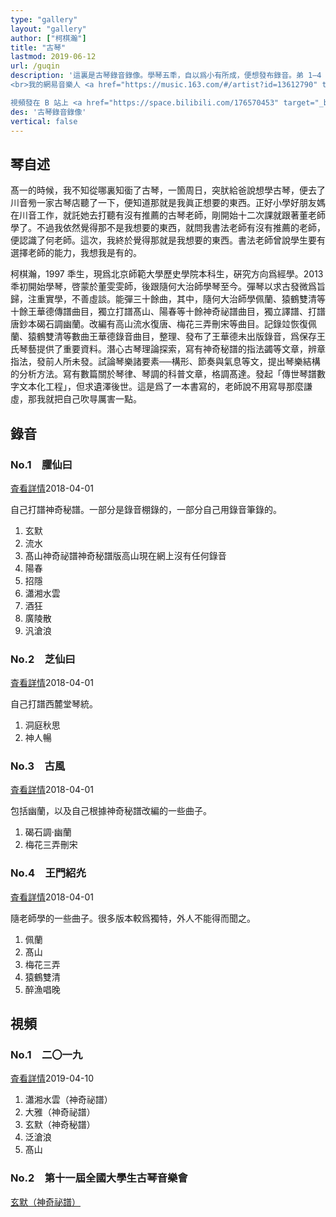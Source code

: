 ```yaml
---
type: "gallery"
layout: "gallery"
author: ["柯棋瀚"]
title: "古琴"
lastmod: 2019-06-12
url: /guqin
description: '這裏是古琴錄音錄像。學琴五秊，自以爲小有所成，便想發布錄音。弟 1—4 㫷是 2018 秊四月初錄的，不怎麼滿意，在錄音棚狀態跟平時彈不太一樣。計畫以後每秊二月㪅新。
<br>我的網易音樂人 <a href="https://music.163.com/#/artist?id=13612790" target="_blank">赫赫文王</a> <img src="https://img.shields.io/badge/dynamic/json?color=c41011&label=%E7%B6%B2%E6%98%93%E9%9B%B2%E9%97%9C%E6%B3%A8&query=%24.data.totalSubs&url=https%3A%2F%2Fapi.spencerwoo.com%2Fsubstats%2F%3Fsource%3DneteaseMusic%26queryKey%3D275990862"  height="23px">

視頻發在 B 站上 <a href="https://space.bilibili.com/176570453" target="_blank">赫赫文王</a> <img src="https://img.shields.io/badge/dynamic/json?color=c41011&label=bilibili%E9%97%9C%E6%B3%A8&query=%24.data.totalSubs&url=https%3A%2F%2Fapi.spencerwoo.com%2Fsubstats%2F%3Fsource%3Dbilibili%26queryKey%3D176570453"  height="23px">'
des: '古琴錄音錄像'
vertical: false
---
```


<div class="vertical-false">

## 琴自述

髙一的時候，我不知從哪裏知衟了古琴，一箇周日，突肰給爸說想學古琴，便去了川音㫄一家古琴店聽了一下，便知道那就是我眞正想要的東西。正好小學好朋友媽在川音工作，就託她去打聽有沒有推薦的古琴老師，剛開始十二次課就跟著董老師學了。不過我依然覺得那不是我想要的東西，就問我書法老師有沒有推薦的老師，便認識了何老師。這次，我終於覺得那就是我想要的東西。書法老師曾說學生要有選擇老師的能力，我想我是有的。

柯棋瀚，1997 秊生，現爲北京師範大學歷史學院本科生，硏究方向爲經學。2013 秊初開始學琴，啓蒙於董雯雯師，後跟隨何大治師學琴至今。彈琴以求古發微爲旨歸，注重實學，不善虛談。能彈三十餘曲，其中，隨何大治師學<v>佩蘭</v>、<v>猿鶴雙清</v>等十餘王華德傳譜曲目，獨立打譜<v>髙山</v>、<v>陽春</v>等十餘<v>神奇祕譜</v>曲目，獨立譯譜、打譜唐鈔本<v>碣石調幽蘭</v>。改編有<v>高山流水復唐</v>、<v>梅花三弄刪宋</v>等曲目。記錄竝恢復<v>佩蘭</v>、<v>猿鶴雙清</v>等數曲王華德錄音曲目，整理、發布了王華德未出版錄音，爲保存王氏琴藝提供了重要資料。潛心古琴理論探索，寫有<v>神奇秘譜的指法蠲</v>等文章，辨章指法，發前人所未發。<v>試論琴樂諸要素──構形、節奏與氣息</v>等文，提出琴樂結構的分析方法。寫有數篇關於琴律、琴調的科普文章，格調髙達。發起「傳世琴譜數字文本化工程」，但求遺澤後世。<n>這是爲了一本書寫的，老師說不用寫㝵那麼謙虛，那我就把自己吹㝵厲害一點。</n>

</div>

## 錄音

<div class="gallery" style="margin-top:1em">
<div class="paper-wrap">
<div class="paper-card"><div class="paper-card-in">

### No.1　臞仙曰

<listen>[査看詳情](https://music.163.com/#/album?id=38083470)</listen><date>2018-04-01</date>

自己打譜<v>神奇秘譜</v>。一部分是錄音棚錄的，一部分自己用錄音筆錄的。

1. 玄默
2. 流水
3. 髙山神奇祕譜<n><v>神奇秘譜</v>版<v>高山</v>現在網上沒有任何錄音</n>
4. 陽春
5. 招隱
6. 瀟湘水雲
7. 酒狂
8. 廣陵散
9. 汎滄浪

</div></div></div>
<div class="paper-wrap">
<div class="paper-card"><div class="paper-card-in">

### No.2　芝仙曰

<listen>[査看詳情](https://music.163.com/#/album?id=38104505)</listen><date>2018-04-01</date>

自己打譜西麓堂琴統。

1. 洞庭秋思
2. 神人暢

</div></div></div>
<div class="paper-wrap">
<div class="paper-card"><div class="paper-card-in">

### No.3　古風

<listen>[査看詳情](https://music.163.com/#/album?id=38082731)</listen><date>2018-04-01</date>

包括<v>幽蘭</v>，以及自己根據<v>神奇秘譜</v>改編的一些曲子。

1. 碣石調·幽蘭
2. 梅花三弄刪宋

</div></div></div>
<div class="paper-wrap">
<div class="paper-card"><div class="paper-card-in">

### No.4　王門紹灮

<listen>[査看詳情](https://music.163.com/#/album?id=38109336)</listen><date>2018-04-01</date>

隨老師學的一些曲子。很多版本較爲獨特，外人不能得而聞之。

1. 佩蘭
2. 髙山
3. 梅花三弄
4. 猿鶴雙清
5. 醉漁唱晚

</div></div></div></div>

## 視頻

<div class="gallery" style="margin-top:1em">
<div class="paper-wrap">
<div class="paper-card"><div class="paper-card-in">

### No.1　二〇一九

<listen>[査看詳情](https://space.bilibili.com/176570453/channel/detail?cid=70632)</listen><date>2019-04-10</date>

1. 瀟湘水雲（神奇祕譜）
2. 大雅（神奇祕譜）
3. 玄默（神奇秘譜）
4. 泛滄浪
5. 髙山

</div></div></div>

<div class="paper-wrap">
<div class="paper-card"><div class="paper-card-in">

### No.2　第十一屆全國大學生古琴音樂會

<listen>[玄默（神奇祕譜）](https://www.bilibili.com/video/av55325078)</listen>

</div></div></div></div>

